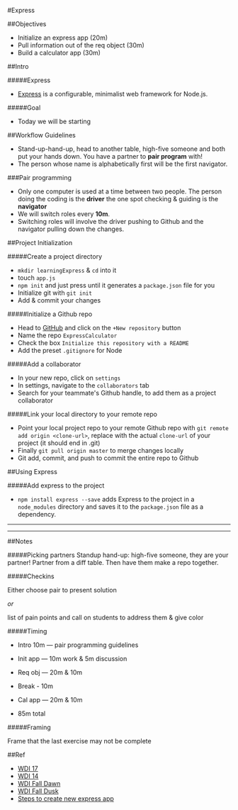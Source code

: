 #Express

##Objectives

* Initialize an express app (20m)
* Pull information out of the req object (30m)
* Build a calculator app (30m)

##Intro

#####Express
* [Express](http://expressjs.com/) is a configurable, minimalist web framework for Node.js.

#####Goal
* Today we will be starting

##Workflow Guidelines

* Stand-up-hand-up, head to another table, high-five someone and both put your hands down. You have a partner to **pair program** with!
* The person whose name is alphabetically first will be the first navigator.

###Pair programming

* Only one computer is used at a time between two people. The person doing the coding is the **driver** the one spot checking & guiding is the **navigator**
* We will switch roles every **10m**.
* Switching roles will involve the driver pushing to Github and the navigator pulling down the changes.
  

##Project Initialization

#####Create a project directory
* `mkdir learningExpress` & `cd` into it
* touch `app.js`
* `npm init` and just press <enter> until it generates a `package.json` file for you
* Initialize git with `git init`
* Add & commit your changes

#####Initialize a Github repo
* Head to [GitHub](http://www.github.com) and click on the `+New repository` button
* Name the repo `ExpressCalculator`
* Check the box `Initialize this repository with a README`
* Add the preset `.gitignore` for Node

#####Add a collaborator
* In your new repo, click on `settings`
* In settings, navigate to the `collaborators` tab
* Search for your teammate's Github handle, to add them as a project collaborator

#####Link your local directory to your remote repo
* Point your local project repo to your remote Github repo with `git remote add origin <clone-url>`, replace with the actual `clone-url` of your project (it should end in .git)
*  Finally `git pull origin master` to merge changes locally
*  Git add, commit, and push to commit the entire repo to Github

##Using Express


#####Add express to the project

* `npm install express --save` adds Express to the project in a `node_modules` directory and saves it to the `package.json` file as a dependency.

---


---




##Notes

#####Picking partners
Standup hand-up: high-five someone, they are your partner! Partner from a diff table. Then have them make a repo together.

#####Checkins

Either choose pair to present solution

*or*

list of pain points and call on students to address them & give color

#####Timing

* Intro 10m — pair programming guidelines
* Init app — 10m work & 5m discussion
* Req obj — 20m & 10m
* Break - 10m
* Cal app — 20m & 10m 

* 85m total



#####Framing

Frame that the last exercise may not be complete

##Ref
* [WDI 17](https://github.com/sf-wdi-17/notes/blob/master/lectures/week-03/_1_monday/dusk/README.md)
* [WDI 14](https://github.com/sf-wdi-14/notes/blob/master/lectures/week-3/_2_tuesday/dusk/introduction-to-express.md)
* [WDI Fall Dawn](https://github.com/wdi-sf-fall/notes/tree/master/week_03_intro_web_applications/day_01_intro_to_express/dawn_intro_express)
* [WDI Fall Dusk](https://github.com/wdi-sf-fall/notes/tree/master/week_03_intro_web_applications/day_01_intro_to_express/dusk_more_express)
* [Steps to create new express app](https://github.com/sf-wdi-17/notes/blob/master/reading/resources/steps_to_create_new_expressjs_app.md)